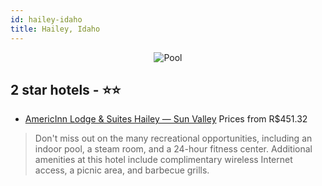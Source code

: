 ```yaml
---
id: hailey-idaho
title: Hailey, Idaho
---
```


<center><img src="https://i.travelapi.com/hotels/2000000/1520000/1518000/1517979/b0ec2563_z.jpg" alt="Pool" /></center>


##  2 star hotels - ⭐️⭐️

-    [AmericInn Lodge & Suites Hailey — Sun Valley](https://us.hurb.com/hotels/hailey/americinn-lodge-suites-hailey-sun-valley-JNP-JP380699?cmp=18055) Prices from R$451.32
   > Don't miss out on the many recreational opportunities, including an indoor pool, a steam room, and a 24-hour fitness center. Additional amenities at this hotel include complimentary wireless Internet access, a picnic area, and barbecue grills.
